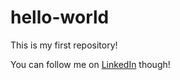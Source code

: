 # hello-world
This is my first repository!

You can follow me on [LinkedIn](www.linkedin.com/in/nschizas12) though!
